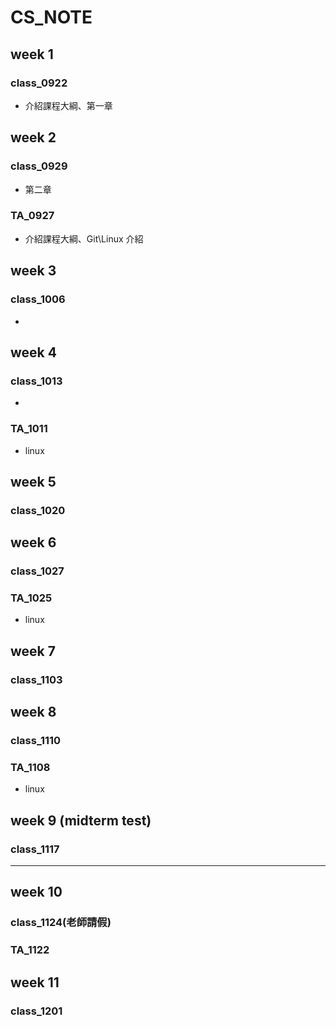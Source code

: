 # CS_NOTE 

## week 1

### class_0922

- 介紹課程大綱、第一章

## week 2 
### class_0929
- 第二章

### TA_0927
- 介紹課程大綱、Git\Linux 介紹

## week 3 
### class_1006
- 


## week 4
### class_1013
- 

### TA_1011
- linux 
## week 5
### class_1020

## week 6
### class_1027

### TA_1025
- linux 
## week 7
### class_1103

## week 8
### class_1110

### TA_1108
- linux 
## week 9 (midterm test)
### class_1117
------
## week 10
### class_1124(老師請假)

### TA_1122

## week 11
### class_1201
